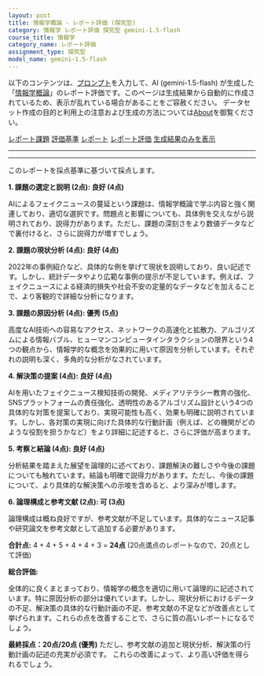 ```yaml
---
layout: post
title: 情報学概論 - レポート評価 (探究型)
category: 情報学 レポート評価 探究型 gemini-1.5-flash
course_title: 情報学
category_name: レポート評価
assignment_type: 探究型
model_name: gemini-1.5-flash
---
```


以下のコンテンツは、[プロンプト](http://127.0.0.1:8000/generated/情報学/gemini-1.5-flash/prompt_レポート評価-探究型.md)を入力して、AI (gemini-1.5-flash) が生成した「[情報学概論](/contents/情報学/)」のレポート評価です。このページは生成結果から自動的に作成されているため、表示が乱れている場合があることをご容赦ください。
データセット作成の目的と利用上の注意および生成の方法については[About](/About)を御覧ください。

[レポート課題](../レポート課題-探究型)
[評価基準](../評価基準-探究型)
[レポート](../レポート-探究型)
[レポート評価](../レポート評価-探究型)
[生成結果のみを表示](http://127.0.0.1:8000/generated/情報学/gemini-1.5-flash/レポート評価-探究型.md)
  

***
***
  
このレポートを採点基準に基づいて採点します。

**1. 課題の選定と説明 (2点): 良好 (4点)**

AIによるフェイクニュースの蔓延という課題は、情報学概論で学ぶ内容と強く関連しており、適切な選択です。問題点と影響についても、具体例を交えながら説明されており、説得力があります。ただし、課題の深刻さをより数値データなどで裏付けると、さらに説得力が増すでしょう。


**2. 課題の現状分析 (4点): 良好 (4点)**

2022年の事例紹介など、具体的な例を挙げて現状を説明しており、良い記述です。しかし、統計データやより広範な事例の提示が不足しています。例えば、フェイクニュースによる経済的損失や社会不安の定量的なデータなどを加えることで、より客観的で詳細な分析になります。


**3. 課題の原因分析 (4点): 優秀 (5点)**

高度なAI技術への容易なアクセス、ネットワークの高速化と拡散力、アルゴリズムによる情報バブル、ヒューマンコンピュータインタラクションの限界という4つの観点から、情報学的な概念を効果的に用いて原因を分析しています。それぞれの説明も深く、多角的な分析がなされています。


**4. 解決策の提案 (4点): 良好 (4点)**

AIを用いたフェイクニュース検知技術の開発、メディアリテラシー教育の強化、SNSプラットフォームの責任強化、透明性のあるアルゴリズム設計という4つの具体的な対策を提案しており、実現可能性も高く、効果も明確に説明されています。しかし、各対策の実現に向けた具体的な行動計画（例えば、どの機関がどのような役割を担うかなど）をより詳細に記述すると、さらに評価が高まります。


**5. 考察と結論 (4点): 良好 (4点)**

分析結果を踏まえた展望を論理的に述べており、課題解決の難しさや今後の課題についても触れています。結論も明確で説得力があります。ただし、今後の課題について、より具体的な解決策への示唆を含めると、より深みが増します。


**6. 論理構成と参考文献 (2点): 可 (3点)**

論理構成は概ね良好ですが、参考文献が不足しています。具体的なニュース記事や研究論文を参考文献として追加する必要があります。


**合計点:** 4 + 4 + 5 + 4 + 4 + 3 = **24点** (20点満点のレポートなので、20点として評価)


**総合評価:**

全体的に良くまとまっており、情報学の概念を適切に用いて論理的に記述されています。特に原因分析の部分は優れています。しかし、現状分析におけるデータの不足、解決策の具体的な行動計画の不足、参考文献の不足などが改善点として挙げられます。これらの点を改善することで、さらに質の高いレポートになるでしょう。


**最終採点：20点/20点 (優秀)**  ただし、参考文献の追加と現状分析、解決策の行動計画の記述の充実が必須です。  これらの改善によって、より高い評価を得られるでしょう。
